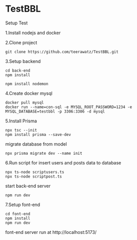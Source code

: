 # TestBBL
Setup Test

1.Install nodejs and docker

2.Clone project
```
git clone https://github.com/teerawatz/TestBBL.git
```

3.Setup backend
```
cd back-end
npm install
```
```
npm install nodemon
```

4.Create docker mysql
```
docker pull mysql
docker run --name=con-sql -e MYSQL_ROOT_PASSWORD=1234 -e MYSQL_DATABASE=testbbl -p 3306:3306 -d mysql
```

5.Install Prisma
```
npx tsc --init
npm install prisma --save-dev
```
migrate database from model
```
npx prisma migrate dev --name init
```

6.Run script for insert users and posts data to database
```
npx ts-node scriptusers.ts
npx ts-node scriptpost.ts
```
start back-end server
```
npm run dev
```

7.Setup font-end 
```
cd font-end
npm install
npm run dev
```
font-end server run at http://localhost:5173/
